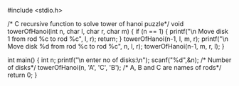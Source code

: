 
#include <stdio.h>

/* C recursive function to solve tower of hanoi puzzle*/
void towerOfHanoi(int n, char l, char r, char m)
{
	if (n == 1)
	{
		printf("\n Move disk 1 from rod %c to rod %c", l, r);
		return;
	}
	towerOfHanoi(n-1, l, m, r);
	printf("\n Move disk %d from rod %c to rod %c", n, l, r);
	towerOfHanoi(n-1, m, r, l);
}

int main()
{
	int n;
	printf("\n enter no of disks:\n");
	scanf("%d",&n); /* Number of disks*/
	towerOfHanoi(n, 'A', 'C', 'B'); /* A, B and C are names of rods*/
	return 0;
}

